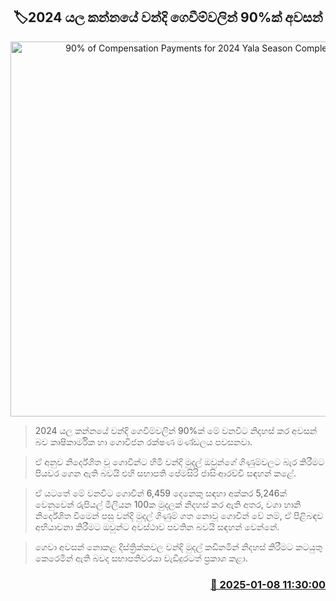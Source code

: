 <p align='center'><b><h2 align='center' title='90% of Compensation Payments for 2024 Yala Season Completed'>🏷2024 යල කන්නයේ වන්දි ගෙවීම්වලින් 90%ක් අවසන්</h2></b></p>
<p align='center'><img src='https://helakuru.sgp1.cdn.digitaloceanspaces.com/esana/images/lib/govi-gatalu[1].jpg' width='600' alt='90% of Compensation Payments for 2024 Yala Season Completed'></p>

> 2024 යල කන්නයේ වන්දි ගෙවීම්වලින් 90%ක් මේ වනවිට නිදහස් කර අවසන් බව කෘෂිකාර්මික හා ගොවිජන රක්ෂණ මණ්ඩලය පවසනවා.

> ඒ අනුව නිර්දේශිත වූ ගොවීන්ට හිමි වන්දි මුදල් ඔවුන්ගේ ගිණුම්වලට බැර කිරීමට පියවර ගෙන ඇති බවයි එහි සභාපති පේමසිරි ජාසිංආරච්චි සඳහන් කළේ.

> ඒ යටතේ මේ වනවිට ගොවීන් 6,459 දෙනෙකු සඳහා අක්කර 5,246ක් වෙනුවෙන් රුපියල් මිලියන 100ක මුදලක් නිදහස් කර ඇති අතර, වගා හානි නිර්දේශිත වීමෙන් පසු වන්දි මුදල් ගිණුම් ගත නොවූ ගොවීන් වේ නම්, ඒ පිළිබඳව අභියාචනා කිරීමට ඔවුන්ට අවස්ථාව පවතින බවයි සඳහන් වෙන්නේ.

> ගෙවා අවසන් නොකළ දිස්ත්‍රික්කවල වන්දි මුදල් කඩිනමින් නිදහස් කිරීමට කටයුතු කෙරෙමින් ඇති බවද සභාපතිවරයා වැඩිදුරටත් ප්‍රකාශ කළා.



<h3 align='right'><a href='https://www.helakuru.lk/esana/p/106410/'>📅 2025-01-08 11:30:00</a></h3>
